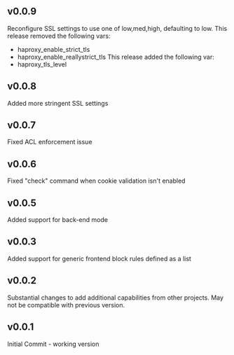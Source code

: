 v0.0.9
---------------------------
Reconfigure SSL settings to use one of low,med,high, defaulting to low.
This release removed the following vars:
  - haproxy_enable_strict_tls
  - haproxy_enable_reallystrict_tls
This release added the following var:
  - haproxy_tls_level

v0.0.8
---------------------------
Added more stringent SSL settings

v0.0.7
---------------------------
Fixed ACL enforcement issue

v0.0.6
---------------------------
Fixed "check" command when cookie validation isn't enabled

v0.0.5
---------------------------
Added support for back-end mode

v0.0.3
---------------------------
Added support for generic frontend block rules defined as a list

v0.0.2
---------------------------
Substantial changes to add additional capabilities from other projects. May not be compatible with previous version.

v0.0.1
---------------------------
Initial Commit - working version
